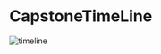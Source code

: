# CapstoneTimeLine

![timeline](https://www.plantuml.com/plantuml/png/fLTDJzj04BtxLyobfyfAd0-It211WQg2HWIrgg8SjlRKtcQzw-wEYVBlcrrCQh54DfW3mZlllPbPppoBIqDCKyeaKH1iVY3k8Dg2EpIW90pwWs7OduLH14mc89WX0n7iBT0US0En4afZ0bp26jawGo5w3-h0n5oK65264fw51zjk_657_gWZVzoHVz6HF-d8dtRapphoe_v714wpat1J27PmOsbOZg3L7fXv4TzMo65hvAWrSjmQUT4QEMcDdBP6pbeZetuBQB3IwW_6LFb1pGo2C8GRhSe27fdPGHW6cnCsLWKsMiW4acDcAtF7YeBBrCLMZ39O2IQbFR6gzum_8HJsd4ku7KBEYZV5ftL_6ZdrD-Rh9mgXzZSQKVRSRmWs3sYGwJYpSb8zeO3gsP1cXEcXCTyWQf-lMeYhX1K4tmgKi5QbZl78IX18LIKmaIhDASkDbI4q1Byrot6lzEvbYuRZTwGDDlEIYyIJQcYjEOVNsYCQgjM__SWbXI7S8zaAOQ7ol9GyPiILT3DnZToaybMWq8hKKTHqc8x5WSdUDMAntXrgvcKRilEO8sKgESBjIDJ7kBtKWogTr6UeHBTTYzfpoi3ml1Jk7fflszEpbxtaEjypZUv-5qpmNzh9TRZCMqKhBdSkbVsZFXrBmTECJhLEFwB19M7wNANRdUtxAxATtpATd3e_FQojYJKsFvgTIxKiuynmrbjoZNFDuvVA5rVNjPS-QK-tfNxdfcI2c_-RK3zfVbVZYtFvvjpyBR7tDMCxRZEjD1gKv6IDotJ7av1GvrkeVbxbYlhXpBVtpHT9gFbvLXH6GvyMU5yJRY3gzpz1hF92865ovijWWQCwhfMzE_KwgPizMxswN6MzpJ3FEJr4a_NvxRzbNhwkxqiUvhpZUCYwWVZHcWESYNgxxU6yLVK0rQfv0MzflFXfrFrGDSv-9BX4cRZ_elu1)
